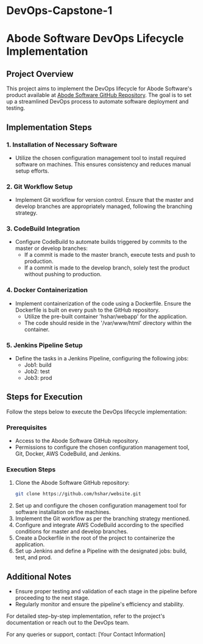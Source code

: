 # DevOps-Capstone-1
# Abode Software DevOps Lifecycle Implementation

## Project Overview
This project aims to implement the DevOps lifecycle for Abode Software's product available at [Abode Software GitHub Repository](https://github.com/hshar/website.git). The goal is to set up a streamlined DevOps process to automate software deployment and testing.

## Implementation Steps

### 1. Installation of Necessary Software
- Utilize the chosen configuration management tool to install required software on machines. This ensures consistency and reduces manual setup efforts.

### 2. Git Workflow Setup
- Implement Git workflow for version control. Ensure that the master and develop branches are appropriately managed, following the branching strategy.

### 3. CodeBuild Integration
- Configure CodeBuild to automate builds triggered by commits to the master or develop branches:
    - If a commit is made to the master branch, execute tests and push to production.
    - If a commit is made to the develop branch, solely test the product without pushing to production.

### 4. Docker Containerization
- Implement containerization of the code using a Dockerfile. Ensure the Dockerfile is built on every push to the GitHub repository.
    - Utilize the pre-built container 'hshar/webapp' for the application.
    - The code should reside in the '/var/www/html' directory within the container.

### 5. Jenkins Pipeline Setup
- Define the tasks in a Jenkins Pipeline, configuring the following jobs:
    - Job1: build
    - Job2: test
    - Job3: prod

## Steps for Execution
Follow the steps below to execute the DevOps lifecycle implementation:

### Prerequisites
- Access to the Abode Software GitHub repository.
- Permissions to configure the chosen configuration management tool, Git, Docker, AWS CodeBuild, and Jenkins.

### Execution Steps
1. Clone the Abode Software GitHub repository:
    ```bash
    git clone https://github.com/hshar/website.git
    ```
2. Set up and configure the chosen configuration management tool for software installation on the machines.
3. Implement the Git workflow as per the branching strategy mentioned.
4. Configure and integrate AWS CodeBuild according to the specified conditions for master and develop branches.
5. Create a Dockerfile in the root of the project to containerize the application.
6. Set up Jenkins and define a Pipeline with the designated jobs: build, test, and prod.

## Additional Notes
- Ensure proper testing and validation of each stage in the pipeline before proceeding to the next stage.
- Regularly monitor and ensure the pipeline's efficiency and stability.

For detailed step-by-step implementation, refer to the project's documentation or reach out to the DevOps team.

For any queries or support, contact: [Your Contact Information]
